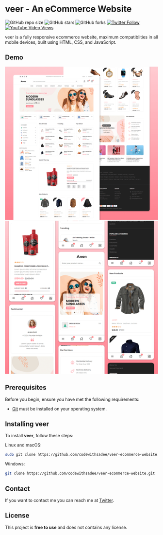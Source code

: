 # veer - An eCommerce Website

![GitHub repo size](https://img.shields.io/github/repo-size/codewithsadee/veer-ecommerce-website)
![GitHub stars](https://img.shields.io/github/stars/codewithsadee/veer-ecommerce-website?style=social)
![GitHub forks](https://img.shields.io/github/forks/codewithsadee/veer-ecommerce-website?style=social)
[![Twitter Follow](https://img.shields.io/twitter/follow/codewithsadee_?style=social)](https://twitter.com/intent/follow?screen_name=codewithsadee_)
[![YouTube Video Views](https://img.shields.io/youtube/views/3l8Lob4ysI0?style=social)](https://youtu.be/3l8Lob4ysI0)

veer is a fully responsive ecommerce website, maximum compatiblities in all mobile devices, built using HTML, CSS, and JavaScript.

## Demo

![veer Desktop Demo](./website-demo-image/desktop.png "Desktop Demo")
![veer Mobile Demo](./website-demo-image/mobile.png "Mobile Demo")

## Prerequisites

Before you begin, ensure you have met the following requirements:

* [Git](https://git-scm.com/downloads "Download Git") must be installed on your operating system.

## Installing veer

To install **veer**, follow these steps:

Linux and macOS:

```bash
sudo git clone https://github.com/codewithsadee/veer-ecommerce-website.git
```

Windows:

```bash
git clone https://github.com/codewithsadee/veer-ecommerce-website.git
```

## Contact

If you want to contact me you can reach me at [Twitter](https://www.twitter.com/codewithsadee).

## License

This project is **free to use** and does not contains any license.
